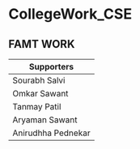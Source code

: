 # CollegeWork_CSE

## FAMT WORK

| Supporters              | 
| ----------------------- |
| Sourabh Salvi           |
| Omkar Sawant            |
| Tanmay Patil            |
| Aryaman Sawant          |
| Anirudhha Pednekar      |
